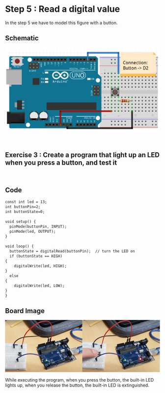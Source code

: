 # Step 5 : Read a digital value

In the step 5 we have to model this figure with a button.

## Schematic 

![](step5.PNG)

<br>

## **Exercise 3** : Create a program that light up an LED when you press a button, and test it
<br>

## Code

```
const int led = 13;
int buttonPin=2;
int buttonState=0;
 
void setup() {
  pinMode(buttonPin, INPUT);
  pinMode(led, OUTPUT);
}
 
void loop() {
  buttonState = digitalRead(buttonPin);  // turn the LED on
  if (buttonState == HIGH)
{
    digitalWrite(led, HIGH);
}
  else
{
    digitalWrite(led, LOW);
}
}
```

## Board Image 

![](step5_irl.png)


While executing the program, when you press the button, the built-in LED lights up, when you release the button, the built-in LED is extinguished.